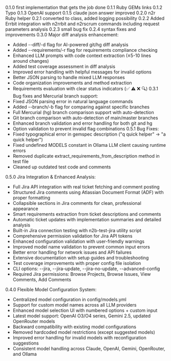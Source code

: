 0.1.0 first implementation that gets the job done
0.1.1 Ruby GEMs links
0.1.2 Typo
0.1.3 OpenAI support
0.1.5 claude json answer improved
0.2.0 n2r Ruby helper
0.2.1 converted to class, added logging possibility
0.2.2 Added Errbit integration with n2rrbit and n2rscrum commands including request parameters analysis
0.2.3 small bug fix
0.2.4 syntax fixes and improvements
0.3.0 Major diff analysis enhancement:
  - Added --diff/-d flag for AI-powered git/hg diff analysis
  - Added --requirements/-r flag for requirements compliance checking
  - Enhanced LLM prompts with code context extraction (±5-10 lines around changes)
  - Added test coverage assessment in diff analysis
  - Improved error handling with helpful messages for invalid options
  - Better JSON parsing to handle mixed LLM responses
  - Code organization improvements and method extraction
  - Requirements evaluation with clear status indicators (✅ ⚠️ ❌ 🔍)
0.3.1 Bug fixes and Mercurial branch support:
  - Fixed JSON parsing error in natural language commands
  - Added --branch/-b flag for comparing against specific branches
  - Full Mercurial (hg) branch comparison support with auto-detection
  - Git branch comparison with auto-detection of main/master branches
  - Enhanced branch validation and error handling for both git and hg
  - Option validation to prevent invalid flag combinations
0.5.1 Bug Fixes:
  - Fixed typographical error in gemspec description ("q quick helper" → "a quick helper")
  - Fixed undefined MODELS constant in Ollama LLM client causing runtime errors
  - Removed duplicate extract_requirements_from_description method in test file
  - Cleaned up outdated test code and comments

0.5.0 Jira Integration & Enhanced Analysis:
  - Full Jira API integration with real ticket fetching and comment posting
  - Structured Jira comments using Atlassian Document Format (ADF) with proper formatting
  - Collapsible sections in Jira comments for clean, professional appearance
  - Smart requirements extraction from ticket descriptions and comments
  - Automatic ticket updates with implementation summaries and detailed analysis
  - Built-in Jira connection testing with n2b-test-jira utility script
  - Comprehensive permission validation for Jira API tokens
  - Enhanced configuration validation with user-friendly warnings
  - Improved model name validation to prevent common input errors
  - Better error handling for network issues and API failures
  - Extensive documentation with setup guides and troubleshooting
  - Test coverage improvements with proper config file isolation
  - CLI options: --jira, --jira-update, --jira-no-update, --advanced-config
  - Required Jira permissions: Browse Projects, Browse Issues, View Comments, Add Comments

0.4.0 Flexible Model Configuration System:
  - Centralized model configuration in config/models.yml
  - Support for custom model names across all LLM providers
  - Enhanced model selection UI with numbered options + custom input
  - Latest model support: OpenAI O3/O4 series, Gemini 2.5, updated OpenRouter models
  - Backward compatibility with existing model configurations
  - Removed hardcoded model restrictions (except suggested models)
  - Improved error handling for invalid models with reconfiguration suggestions
  - Consistent model handling across Claude, OpenAI, Gemini, OpenRouter, and Ollama
